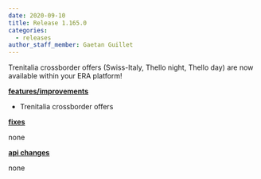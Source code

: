 ```yaml
---
date: 2020-09-10
title: Release 1.165.0
categories:
  - releases
author_staff_member: Gaetan Guillet
---
```

Trenitalia crossborder offers (Swiss-Italy, Thello night, Thello day) are now available within your ERA platform!

<!--more-->

**<u>features/improvements</u>**

- Trenitalia crossborder offers

**<u>fixes</u>**

none

**<u>api changes</u>**

none


  
